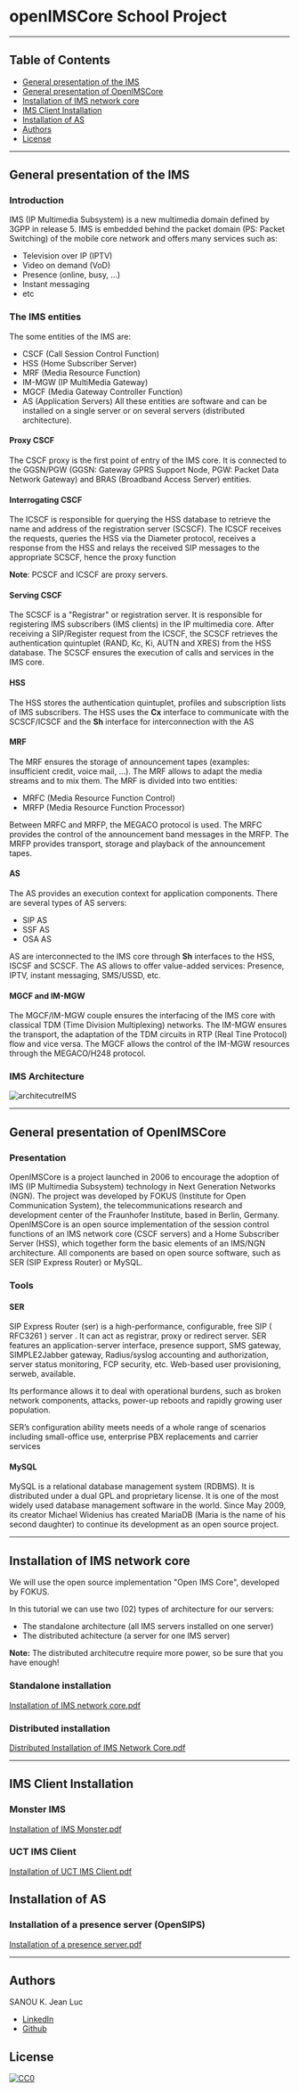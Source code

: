 # openIMSCore School Project
---
## Table of Contents

- [General presentation of the IMS](#general-presentation-of-the-ims)
- [General presentation of OpenIMSCore](#general-presentation-of-openimscore)
- [Installation of IMS network core](#installation-of-ims-network-core)
- [IMS Client Installation](#ims-client-installation)
- [Installation of AS](#installation-of-as)
- [Authors](#authors)
- [License](#license)
---
## General presentation of the IMS

### Introduction
  IMS (IP Multimedia Subsystem) is a new multimedia domain defined by 3GPP in release 5. IMS is embedded behind the packet domain (PS: Packet Switching) of the mobile core network and offers many services such as: 

- Television over IP (IPTV)
- Video on demand (VoD)
- Presence (online, busy, ...)
- Instant messaging
- etc

### The IMS entities
The some entities of the IMS are:

- CSCF (Call Session Control Function)
- HSS (Home Subscriber Server)
- MRF (Media Resource Function)
- IM-MGW (IP MultiMedia Gateway)
- MGCF (Media Gateway Controller Function)
- AS (Application Servers)
All these entities are software and can be installed on a single server or on several servers (distributed architecture). 
	
#### Proxy CSCF
  The CSCF proxy is the first point of entry of the IMS core. It is connected to the GGSN/PGW (GGSN: Gateway GPRS Support Node, PGW: Packet Data Network Gateway) and BRAS (Broadband Access Server) entities. 
  
#### Interrogating CSCF 
  The ICSCF is responsible for querying the HSS database to retrieve the name and address of the registration server (SCSCF). The ICSCF receives the requests, queries the HSS via the Diameter protocol, receives a response from the HSS and relays the received SIP messages to the appropriate SCSCF, hence the proxy function

**Note**: PCSCF and ICSCF are proxy servers. 

#### Serving CSCF 
The SCSCF is a "Registrar" or registration server. It is responsible for registering IMS subscribers (IMS clients) in the IP multimedia core. After receiving a SIP/Register request from the ICSCF, the SCSCF retrieves the authentication quintuplet (RAND, Kc, Ki, AUTN and XRES) from the HSS database.
The SCSCF ensures the execution of calls and services in the IMS core.  

#### HSS 
The HSS stores the authentication quintuplet, profiles and subscription lists of IMS subscribers. 
The HSS uses the **Cx** interface to communicate with the SCSCF/ICSCF and the **Sh** interface for interconnection with the AS

#### MRF
The MRF ensures the storage of announcement tapes (examples: insufficient credit, voice mail, ...). The MRF allows to adapt the media streams and to mix them.
The MRF is divided into two entities:

- MRFC (Media Resource Function Control)
- MRFP (Media Resource Function Processor)
	
Between MRFC and MRFP, the MEGACO protocol is used. 
The MRFC provides the control of the announcement band messages in the MRFP. The MRFP provides transport, storage and playback of the announcement tapes.

#### AS
 The AS provides an execution context for application components. There are several types of AS servers:
 
- SIP AS
- SSF AS
- OSA AS

AS are interconnected to the IMS core through **Sh** interfaces to the HSS, ISCSF and SCSCF. The AS allows to offer value-added services: Presence, IPTV, instant messaging, SMS/USSD, etc. 

#### MGCF and IM-MGW
The MGCF/IM-MGW couple ensures the interfacing of the IMS core with classical TDM (Time Division Multiplexing) networks. 
The IM-MGW ensures the transport, the adaptation of the TDM circuits in RTP (Real Tine Protocol) flow and vice versa.
The MGCF allows the control of the IM-MGW resources through the MEGACO/H248 protocol.

### IMS Architecture
![architecutreIMS](https://user-images.githubusercontent.com/68125778/115477727-18065780-a234-11eb-9488-b251957101f8.png)

---
## General presentation of OpenIMSCore
### Presentation
OpenIMSCore is a project launched in 2006 to encourage the adoption of IMS (IP Multimedia Subsystem) technology in Next Generation Networks (NGN). The project was developed by FOKUS (Institute for Open Communication System), the telecommunications research and development center of the Fraunhofer Institute, based in Berlin, Germany.  
OpenIMSCore is an open source implementation of the session control functions of an IMS network core (CSCF servers) and a Home Subscriber Server (HSS), which together form the basic elements of an IMS/NGN architecture. All components are based on open source software, such as SER (SIP Express Router) or MySQL.

### Tools
#### SER 
SIP Express Router (ser) is a high-performance, configurable, free SIP ( RFC3261 ) server . It can act as registrar, proxy or redirect server. SER features an application-server interface, presence support, SMS gateway, SIMPLE2Jabber gateway, Radius/syslog accounting and authorization, server status monitoring, FCP security, etc. Web-based user provisioning, serweb, available.

Its performance allows it to deal with operational burdens, such as broken network components, attacks, power-up reboots and rapidly growing user population.

SER’s configuration ability meets needs of a whole range of scenarios including small-office use, enterprise PBX replacements and carrier services

#### MySQL
MySQL is a relational database management system (RDBMS). It is distributed under a dual GPL and proprietary license. It is one of the most widely used database management software in the world.
Since May 2009, its creator Michael Widenius has created MariaDB (Maria is the name of his second daughter) to continue its development as an open source project.

---
## Installation of IMS network core
We will use the open source implementation "Open IMS Core", developed by  FOKUS. 

In this tutorial we can use two (02) types of architecture for our servers:
- The standalone architecture (all IMS servers installed on one server)
- The distributed achitecture (a server for one IMS server)

**Note:** The distributed architecutre require more power, so be sure that you have enough! 

### Standalone installation
[Installation of IMS network core.pdf](https://github.com/leuk7/openIMSCore/files/6347771/Installation.of.IMS.network.core.pdf)

### Distributed installation
[Distributed Installation of IMS Network Core.pdf](https://github.com/leuk7/openIMSCore/files/6354493/Distributed.Installation.of.IMS.Network.Core.pdf)


---
## IMS Client Installation
### Monster IMS
[Installation of IMS Monster.pdf](https://github.com/leuk7/openIMSCore/files/6354477/Installation.of.IMS.Monster.pdf)

### UCT IMS Client
[Installation of UCT IMS Client.pdf](https://github.com/leuk7/openIMSCore/files/6354560/Installation.of.UCT.IMS.Client.pdf)

## Installation of AS
### Installation of a presence server (OpenSIPS)
[Installation of a presence server.pdf](https://github.com/leuk7/openIMSCore/files/6354924/Installation.of.a.presence.server.pdf)


---
## Authors
SANOU K. Jean Luc

- [LinkedIn](https://www.linkedin.com/in/jean-luc-sanou-59653214b/)
- [Github](https://github.com/leuk7)

## License
[![CC0](https://licensebuttons.net/p/zero/1.0/88x31.png)](https://creativecommons.org/publicdomain/zero/1.0/)
